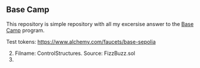 ## Base Camp

This repository is simple repository with all my excersise answer to the [Base Camp](https://docs.base.org/base-camp/progress/) program.  

Test tokens: https://www.alchemy.com/faucets/base-sepolia

2) Filname: ControlStructures. Source: FizzBuzz.sol
7) 
